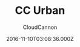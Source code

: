 ---
title: CC Urban
github: 'https://github.com/CloudCannon/urban-jekyll-template'
demo: 'https://teal-worm.cloudvent.net/'
author: CloudCannon
ssg:
  - Jekyll
cms:
  - No Cms
date: 2016-11-10T03:08:36.000Z
github_branch: master
description: ':cloud: Agency template for Jekyll'
stale: false
---